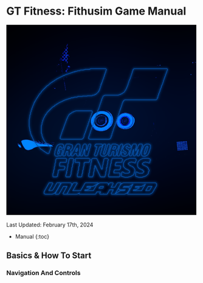 # GT Fitness: Fithusim Game Manual
[<img src="https://raw.githubusercontent.com/J24681357/gtfbotmain/master/gtfbot2unleahsed/images/logo/gtfgamelogo.png" width="500"/>]()

Last Updated: February 17th, 2024
- Manual
{:toc}

## Basics & How To Start
### Navigation And Controls

<style>
  .footer {
    display: none;
  }
</style>